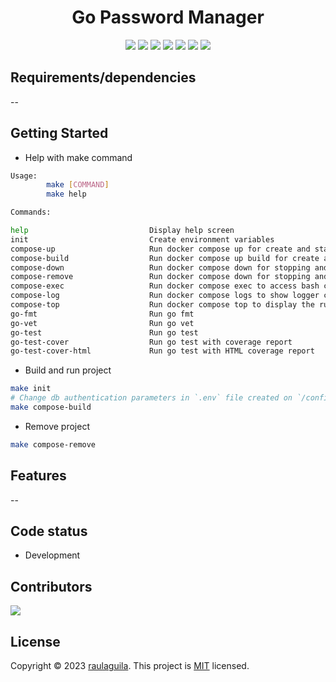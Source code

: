 <h1 align="center">Go Password Manager</h1>

<p align="center">
  <a href="https://github.com/raulaguila/go-pass/releases" target="_blank" style="text-decoration: none;">
    <img src="https://img.shields.io/github/v/release/raulaguila/go-pass.svg?style=flat&labelColor=0D1117">
  </a>
  <img src="https://img.shields.io/github/repo-size/raulaguila/go-pass?style=flat&labelColor=0D1117">
  <img src="https://img.shields.io/github/stars/raulaguila/go-pass?style=flat&labelColor=0D1117">
  <a href="../LICENSE" target="_blank" style="text-decoration: none;">
    <img src="https://img.shields.io/badge/License-MIT-blue.svg?style=flat&labelColor=0D1117">
  </a>
  <a href="https://goreportcard.com/report/github.com/raulaguila/go-pass" target="_blank" style="text-decoration: none;">
    <img src="https://goreportcard.com/badge/github.com/raulaguila/go-pass?style=flat&labelColor=0D1117">
  </a>
  <a href="https://github.com/raulaguila/go-pass/actions?query=workflow%3Ago-test" target="_blank" style="text-decoration: none;">
    <img src="https://github.com/raulaguila/go-pass/actions/workflows/go-test.yml/badge.svg">
  </a>
  <a href="https://github.com/raulaguila/go-pass/actions?query=workflow%3Ago-build" target="_blank" style="text-decoration: none;">
    <img src="https://github.com/raulaguila/go-pass/actions/workflows/go-build.yml/badge.svg">
  </a>
</p>

## Requirements/dependencies

--

## Getting Started

- Help with make command

```sh
Usage:
        make [COMMAND]
        make help

Commands:

help                           Display help screen
init                           Create environment variables
compose-up                     Run docker compose up for create and start containers
compose-build                  Run docker compose up build for create and start containers
compose-down                   Run docker compose down for stopping and removing containers, networks
compose-remove                 Run docker compose down for stopping and removing containers, networks, volumes
compose-exec                   Run docker compose exec to access bash container
compose-log                    Run docker compose logs to show logger container
compose-top                    Run docker compose top to display the running containers processes
go-fmt                         Run go fmt
go-vet                         Run go vet
go-test                        Run go test
go-test-cover                  Run go test with coverage report
go-test-cover-html             Run go test with HTML coverage report
```

- Build and run project

```sh
make init
# Change db authentication parameters in `.env` file created on `/configs`
make compose-build
```

- Remove project

```sh
make compose-remove
```

## Features

--

## Code status

- Development

## Contributors

<a href="https://github.com/raulaguila" target="_blank">
  <img src="https://contrib.rocks/image?repo=raulaguila/go-template">
</a>

## License

Copyright © 2023 [raulaguila](https://github.com/raulaguila).
This project is [MIT](../LICENSE) licensed.
